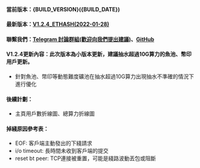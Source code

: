 #### 當前版本：{BUILD_VERSION}({BUILD_DATE})
#### 最新版本：[V1.2.4_ETHASH(2022-01-28)](https://github.com/GoMinerProxy/GoMinerProxy/releases/tag/1.2.4)
#### 聯繫我們：[Telegram 討論群組(歡迎向我們提出建議)](https://t.me/+afVqEXnxtQAyNWNh)、[GitHub](https://github.com/GoMinerProxy/GoMinerProxy) 
#### V1.2.4更新內容：此次版本為小版本更新，建議抽水超過10G算力的魚池、幣印用戶更新。
- 針對魚池、幣印等動態難度礦池在抽水超過10G算力出現抽水不準確的情況下進行優化
#### 後續計劃：
- 主頁用戶數折線圖、總算力折線圖
#### 掉綫原因參考表：
- EOF: 客戶端主動發出的下綫請求
- i/o timeout: 長時間未收到客戶端的提交
- reset bt peer: TCP連接被重置，可能是綫路波動丟包或阻斷
